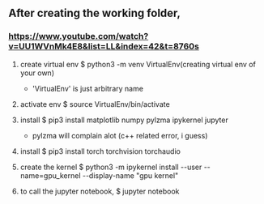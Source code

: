 
## After creating the working folder,
### https://www.youtube.com/watch?v=UU1WVnMk4E8&list=LL&index=42&t=8760s


1. create virtual env
    $ python3 -m venv VirtualEnv(creating virtual env of your own)
    - 'VirtualEnv' is just  arbitrary name

2. activate env
    $ source VirtualEnv/bin/activate
    
3. install
    $ pip3 install matplotlib numpy pylzma ipykernel jupyter
    - pylzma will complain alot (c++ related error, i guess)

4. install 
    $ pip3 install torch torchvision torchaudio

5. create the kernel
    $ python3 -m ipykernel install --user --name=gpu_kernel --display-name "gpu kernel"

6. to call the jupyter notebook,
    $ jupyter notebook
